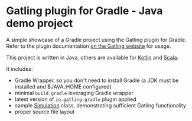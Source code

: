 Gatling plugin for Gradle - Java demo project
=============================================

A simple showcase of a Gradle project using the Gatling plugin for Gradle. Refer to the plugin documentation
[on the Gatling website](https://gatling.io/docs/current/extensions/gradle_plugin/) for usage.

This project is written in Java, others are available for [Kotlin](https://github.com/gatling/gatling-gradle-plugin-demo-kotlin)
and [Scala](https://github.com/gatling/gatling-gradle-plugin-demo-scala).

It includes:

* Gradle Wrapper, so you don't need to install Gradle (a JDK must be installed and $JAVA_HOME configured)
* minimal `build.gradle` leveraging Gradle wrapper
* latest version of `io.gatling.gradle` plugin applied
* sample [Simulation](https://gatling.io/docs/gatling/reference/current/general/concepts/#simulation) class,
demonstrating sufficient Gatling functionality
* proper source file layout
